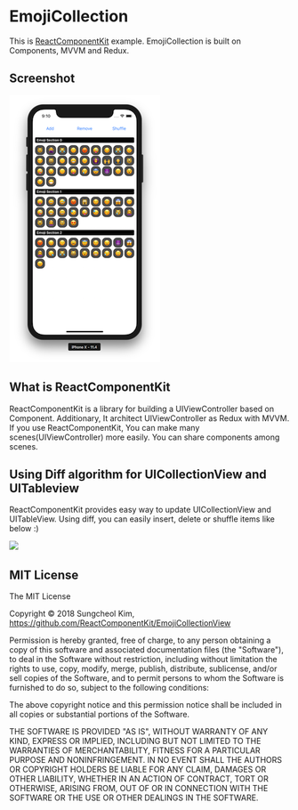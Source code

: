 # EmojiCollection

This is [ReactComponentKit](https://github.com/ReactComponentKit/ReactComponentKit) example. EmojiCollection is built on Components, MVVM and Redux.

## Screenshot

![](art/shot.png)

## What is ReactComponentKit

ReactComponentKit is a library for building a UIViewController based on Component. Additionary, It architect UIViewController as Redux with MVVM. If you use ReactComponentKit, You can make many scenes(UIViewController) more easily. You can share components among scenes. 

## Using Diff algorithm for UICollectionView and UITableview

ReactComponentKit provides easy way to update UICollectionView and UITableView. Using diff, you can easily insert, delete or shuffle items like below :)

![](art/video.gif)

## MIT License

The MIT License

Copyright © 2018 Sungcheol Kim, https://github.com/ReactComponentKit/EmojiCollectionView

Permission is hereby granted, free of charge, to any person obtaining a copy
of this software and associated documentation files (the "Software"), to deal
in the Software without restriction, including without limitation the rights
to use, copy, modify, merge, publish, distribute, sublicense, and/or sell
copies of the Software, and to permit persons to whom the Software is
furnished to do so, subject to the following conditions:

The above copyright notice and this permission notice shall be included in
all copies or substantial portions of the Software.

THE SOFTWARE IS PROVIDED "AS IS", WITHOUT WARRANTY OF ANY KIND, EXPRESS OR
IMPLIED, INCLUDING BUT NOT LIMITED TO THE WARRANTIES OF MERCHANTABILITY,
FITNESS FOR A PARTICULAR PURPOSE AND NONINFRINGEMENT. IN NO EVENT SHALL THE
AUTHORS OR COPYRIGHT HOLDERS BE LIABLE FOR ANY CLAIM, DAMAGES OR OTHER
LIABILITY, WHETHER IN AN ACTION OF CONTRACT, TORT OR OTHERWISE, ARISING FROM,
OUT OF OR IN CONNECTION WITH THE SOFTWARE OR THE USE OR OTHER DEALINGS IN
THE SOFTWARE.
